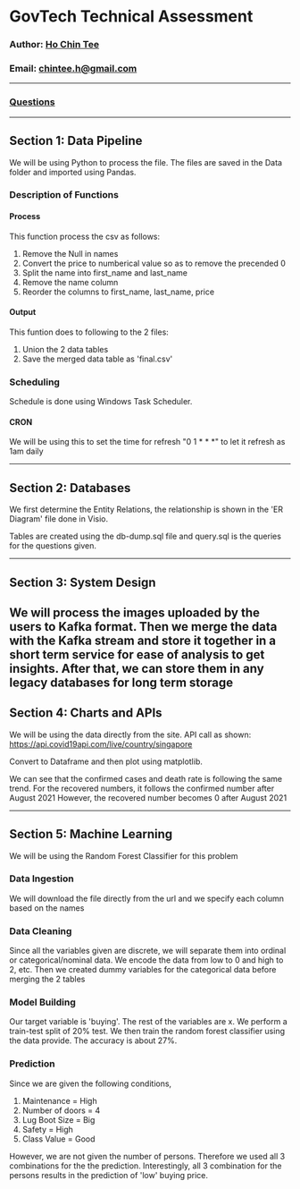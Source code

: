 # GovTech Technical Assessment
### Author: [Ho Chin Tee](https://www.linkedin.com/in/hoct/)
### Email: chintee.h@gmail.com
---
### [Questions](https://github.com/jaabberwocky/dataeng_test)

---

## Section 1: Data Pipeline
We will be using Python to process the file. The files are saved in the Data folder and imported using Pandas.


### Description of Functions
#### Process
This function process the csv as follows:
1. Remove the Null in names
2. Convert the price to numberical value so as to remove the precended 0
3. Split the name into first_name and last_name
4. Remove the name column
5. Reorder the columns to first_name, last_name, price

#### Output
This funtion does to following to the 2 files:
1. Union the 2 data tables
2. Save the merged data table as 'final.csv'

### Scheduling
Schedule is done using Windows Task Scheduler.
#### CRON
We will be using this to set the time for refresh "0 1 * * *" to let it refresh as 1am daily

---
## Section 2: Databases
We first determine the Entity Relations, the relationship is shown in the 'ER Diagram' file done in Visio.

Tables are created using the db-dump.sql file and query.sql is the queries for the questions given.

---
## Section 3: System Design
We will process the images uploaded by the users to Kafka format. Then we merge the data with the Kafka stream and store it together in a short term service for ease of analysis to get insights. After that, we can store them in any legacy databases for long term storage
---
## Section 4: Charts and APIs
We will be using the data directly from the site. API call as shown: https://api.covid19api.com/live/country/singapore

Convert to Dataframe and then plot using matplotlib.

We can see that the confirmed cases and death rate is following the same trend. For the recovered numbers, it follows the confirmed number after August 2021 However, the recovered number becomes 0 after August 2021

---
## Section 5: Machine Learning
We will be using the Random Forest Classifier for this problem
### Data Ingestion
We will download the file directly from the url and we specify each column based on the names
### Data Cleaning
Since all the variables given are discrete, we will separate them into ordinal or categorical/nominal data. We encode the data from low to 0 and high to 2, etc. Then we created dummy variables for the categorical data before merging the 2 tables
### Model Building
Our target variable is 'buying'. The rest of the variables are x. We perform a train-test split of 20% test. We then train the random forest classifier using the data provide. The accuracy is about 27%.
### Prediction
Since we are given the following conditions, 
1. Maintenance = High
2. Number of doors = 4
3. Lug Boot Size = Big
4. Safety = High
5. Class Value = Good

However, we are not given the number of persons. Therefore we used all 3 combinations for the the prediction. Interestingly, all 3 combination for the persons results in the prediction of 'low' buying price.